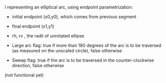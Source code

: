 I representing an elliptical arc, using endpoint parametrization:- initial endpoint (x0,y0), which comes from previous segment- final endpoint (x1,y1)- rh, rv , the radii of unrotated ellipse- Large arc flag: true if more than 180 degrees of the arc is to be traversed (as measured on the unscaled circle), false otherwise- Sweep flag: true if the arc is to be traversed in the counter-clockwise direction, false otherwise(not functional yet)